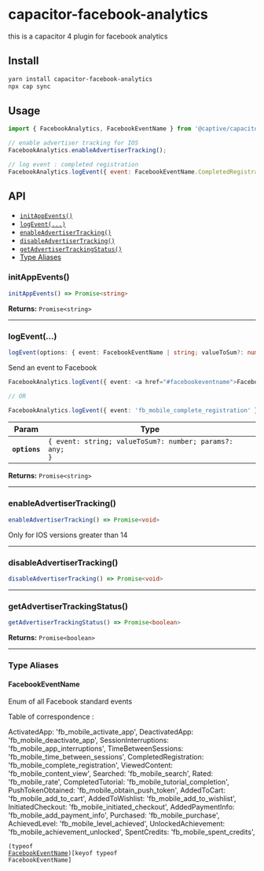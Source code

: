 # capacitor-facebook-analytics

this is a capacitor 4 plugin for facebook analytics

## Install

```bash
yarn install capacitor-facebook-analytics
npx cap sync
```

## Usage

```javascript
import { FacebookAnalytics, FacebookEventName } from '@captive/capacitor-facebook-analytics';

// enable advertiser tracking for IOS
FacebookAnalytics.enableAdvertiserTracking();

// log event : completed registration
FacebookAnalytics.logEvent({ event: FacebookEventName.CompletedRegistration });

```

## API

<docgen-index>

* [`initAppEvents()`](#initappevents)
* [`logEvent(...)`](#logevent)
* [`enableAdvertiserTracking()`](#enableadvertisertracking)
* [`disableAdvertiserTracking()`](#disableadvertisertracking)
* [`getAdvertiserTrackingStatus()`](#getadvertisertrackingstatus)
* [Type Aliases](#type-aliases)

</docgen-index>

<!-- cSpell:disable -->
<docgen-api>
<!--Update the source file JSDoc comments and rerun docgen to update the docs below-->

### initAppEvents()

```typescript
initAppEvents() => Promise<string>
```

**Returns:** <code>Promise&lt;string&gt;</code>

--------------------


### logEvent(...)

```typescript
logEvent(options: { event: FacebookEventName | string; valueToSum?: number; params?: any; }) => Promise<string>
```

Send an event to Facebook

```ts
FacebookAnalytics.logEvent({ event: <a href="#facebookeventname">FacebookEventName</a>.CompletedRegistration })

// OR

FacebookAnalytics.logEvent({ event: 'fb_mobile_complete_registration' })
```

| Param         | Type                                                               |
| ------------- | ------------------------------------------------------------------ |
| **`options`** | <code>{ event: string; valueToSum?: number; params?: any; }</code> |

**Returns:** <code>Promise&lt;string&gt;</code>

--------------------


### enableAdvertiserTracking()

```typescript
enableAdvertiserTracking() => Promise<void>
```

Only for IOS versions greater than 14

--------------------


### disableAdvertiserTracking()

```typescript
disableAdvertiserTracking() => Promise<void>
```

--------------------


### getAdvertiserTrackingStatus()

```typescript
getAdvertiserTrackingStatus() => Promise<boolean>
```

**Returns:** <code>Promise&lt;boolean&gt;</code>

--------------------


### Type Aliases


#### FacebookEventName

Enum of all Facebook standard events

Table of correspondence :

ActivatedApp: 'fb_mobile_activate_app',
DeactivatedApp: 'fb_mobile_deactivate_app',
SessionInterruptions: 'fb_mobile_app_interruptions',
TimeBetweenSessions: 'fb_mobile_time_between_sessions',
CompletedRegistration: 'fb_mobile_complete_registration',
ViewedContent: 'fb_mobile_content_view',
Searched: 'fb_mobile_search',
Rated: 'fb_mobile_rate',
CompletedTutorial: 'fb_mobile_tutorial_completion',
PushTokenObtained: 'fb_mobile_obtain_push_token',
AddedToCart: 'fb_mobile_add_to_cart',
AddedToWishlist: 'fb_mobile_add_to_wishlist',
InitiatedCheckout: 'fb_mobile_initiated_checkout',
AddedPaymentInfo: 'fb_mobile_add_payment_info',
Purchased: 'fb_mobile_purchase',
AchievedLevel: 'fb_mobile_level_achieved',
UnlockedAchievement: 'fb_mobile_achievement_unlocked',
SpentCredits: 'fb_mobile_spent_credits',

<code>(typeof <a href="#facebookeventname">FacebookEventName</a>)[keyof typeof FacebookEventName]</code>

</docgen-api>
<!-- cSpell:enable -->

